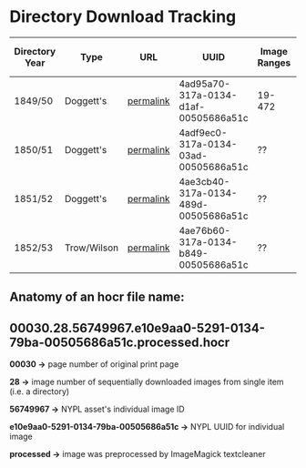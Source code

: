 # Directory Download Tracking

| Directory Year  | Type  |  URL | UUID | Image Ranges | Sample Page | Recommended training data year |
| ------------- | ------------- | ------------- | ------------- | ------------- | ------------- | ------------- |
| 1849/50  | Doggett's  |  <a href="https://digitalcollections.nypl.org/items/de9d5570-5291-0134-74fc-00505686a51c">permalink</a> | 4ad95a70-317a-0134-d1af-00505686a51c | 19-472 | <a href="https://nyu.box.com/s/2ew8c9tfai2skkihhrvfw86wcfs2875d">Page 22</a> | 1849 |
| 1850/51  | Doggett's |  <a href="https://digitalcollections.nypl.org/items/7b3fbb00-5293-0134-b386-00505686a51c">permalink</a>  | 4adf9ec0-317a-0134-03ad-00505686a51c | ?? | ?? | 1849 |
| 1851/52  | Doggett's |  <a href="https://digitalcollections.nypl.org/items/023b8530-5295-0134-4c9c-00505686a51c">permalink</a>  | 4ae3cb40-317a-0134-489d-00505686a51c | ?? | ?? | 1849 |
| 1852/53  | Trow/Wilson | <a href="https://digitalcollections.nypl.org/items/3f790190-5298-0134-517e-00505686a51c">permalink</a> | 4ae76b60-317a-0134-b849-00505686a51c  | ?? | ?? | 1849 |

## Anatomy of an hocr file name:

00030.28.56749967.e10e9aa0-5291-0134-79ba-00505686a51c.processed.hocr
------------

**00030 ->** page number of original print page

**28 ->** image number of sequentially downloaded images from single item (i.e. a directory)

**56749967 ->** NYPL asset's individual image ID

**e10e9aa0-5291-0134-79ba-00505686a51c ->** NYPL UUID for individual image

**processed ->** image was preprocessed by ImageMagick textcleaner




